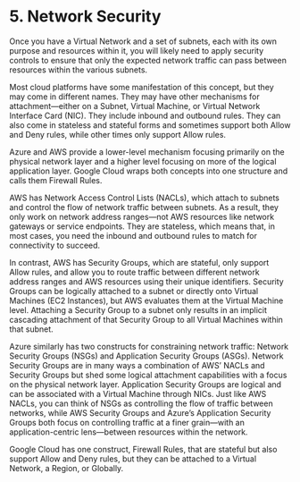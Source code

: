 # 5. Network Security

Once you have a Virtual Network and a set of subnets, each with its own purpose and resources within it, you will likely need to apply security controls to ensure that only the expected network traffic can pass between resources within the various subnets. 

Most cloud platforms have some manifestation of this concept, but they may come in different names. They may have other mechanisms for attachment—either on a Subnet, Virtual Machine, or Virtual Network Interface Card (NIC). They include inbound and outbound rules. They can also come in stateless and stateful forms and sometimes support both Allow and Deny rules, while other times only support Allow rules.

Azure and AWS provide a lower-level mechanism focusing primarily on the physical network layer and a higher level focusing on more of the logical application layer. Google Cloud wraps both concepts into one structure and calls them Firewall Rules.

AWS has Network Access Control Lists (NACLs), which attach to subnets and control the flow of network traffic between subnets. As a result, they only work on network address ranges—not AWS resources like network gateways or service endpoints. They are stateless, which means that, in most cases, you need the inbound and outbound rules to match for connectivity to succeed. 

In contrast, AWS has Security Groups, which are stateful, only support Allow rules, and allow you to route traffic between different network address ranges and AWS resources using their unique identifiers. Security Groups can be logically attached to a subnet or directly onto Virtual Machines (EC2 Instances), but AWS evaluates them at the Virtual Machine level. Attaching a Security Group to a subnet only results in an implicit cascading attachment of that Security Group to all Virtual Machines within that subnet.

Azure similarly has two constructs for constraining network traffic: Network Security Groups (NSGs) and Application Security Groups (ASGs). Network Security Groups are in many ways a combination of AWS’ NACLs and Security Groups but shed some logical attachment capabilities with a focus on the physical network layer. Application Security Groups are logical and can be associated with a Virtual Machine through NICs. Just like AWS NACLs, you can think of NSGs as controlling the flow of traffic between networks, while AWS Security Groups and Azure’s Application Security Groups both focus on controlling traffic at a finer grain—with an application-centric lens—between resources within the network.

Google Cloud has one construct, Firewall Rules, that are stateful but also support Allow and Deny rules, but they can be attached to a Virtual Network, a Region, or Globally.